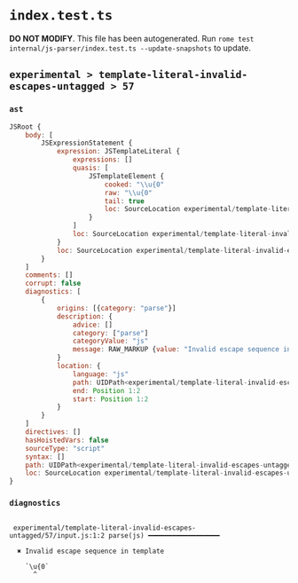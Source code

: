 # `index.test.ts`

**DO NOT MODIFY**. This file has been autogenerated. Run `rome test internal/js-parser/index.test.ts --update-snapshots` to update.

## `experimental > template-literal-invalid-escapes-untagged > 57`

### `ast`

```javascript
JSRoot {
	body: [
		JSExpressionStatement {
			expression: JSTemplateLiteral {
				expressions: []
				quasis: [
					JSTemplateElement {
						cooked: "\\u{0"
						raw: "\\u{0"
						tail: true
						loc: SourceLocation experimental/template-literal-invalid-escapes-untagged/57/input.js 1:1-1:5
					}
				]
				loc: SourceLocation experimental/template-literal-invalid-escapes-untagged/57/input.js 1:0-1:6
			}
			loc: SourceLocation experimental/template-literal-invalid-escapes-untagged/57/input.js 1:0-1:6
		}
	]
	comments: []
	corrupt: false
	diagnostics: [
		{
			origins: [{category: "parse"}]
			description: {
				advice: []
				category: ["parse"]
				categoryValue: "js"
				message: RAW_MARKUP {value: "Invalid escape sequence in template"}
			}
			location: {
				language: "js"
				path: UIDPath<experimental/template-literal-invalid-escapes-untagged/57/input.js>
				end: Position 1:2
				start: Position 1:2
			}
		}
	]
	directives: []
	hasHoistedVars: false
	sourceType: "script"
	syntax: []
	path: UIDPath<experimental/template-literal-invalid-escapes-untagged/57/input.js>
	loc: SourceLocation experimental/template-literal-invalid-escapes-untagged/57/input.js 1:0-1:6
}
```

### `diagnostics`

```

 experimental/template-literal-invalid-escapes-untagged/57/input.js:1:2 parse(js) ━━━━━━━━━━━━━━━━━━

  ✖ Invalid escape sequence in template

    `\u{0`
      ^


```
